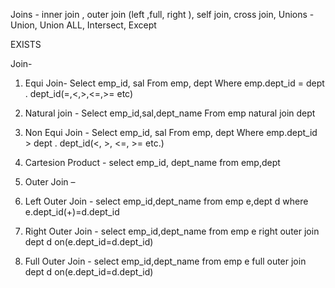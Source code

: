 Joins - inner join , outer join (left ,full, right ), self join, cross join, 
Unions - Union, Union ALL, Intersect, Except

EXISTS

  Join- 
1.	Equi Join- Select  emp_id, sal       From emp, dept
                                  Where emp.dept_id = dept . dept_id(=,<,>,<=,>= etc)
2.	Natural join -    Select  emp_id,sal,dept_name
                                           From emp natural join dept
3.	Non Equi Join - Select  emp_id, sal    From emp, dept
                                           Where emp.dept_id > dept . dept_id(<,  >,  <=,  >=   etc.)

4.	Cartesion Product -    select emp_id, dept_name
                                                      from emp,dept
5.	Outer Join – 
1.	Left Outer Join - select emp_id,dept_name
                                                                  from emp e,dept d
                                                                  where e.dept_id(+)=d.dept_id
2.	Right Outer Join - select emp_id,dept_name
                                                                    from emp e right outer join dept d
                                                                    on(e.dept_id=d.dept_id)
3.	Full Outer Join -   select emp_id,dept_name
                                                                   from emp e full outer join dept d
                                                                  on(e.dept_id=d.dept_id)